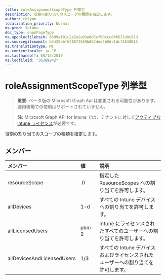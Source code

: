 ```yaml
---
title: roleAssignmentScopeType 列挙型
description: 役割の割り当てのスコープの種類を指定します。
author: rolyon
localization_priority: Normal
ms.prod: Intune
doc_type: enumPageType
ms.openlocfilehash: 6699af01c2e2a2e03e0d5ef00cce0fb572d8c57d
ms.sourcegitcommit: b5425ebf648572569b032ded5b56e1dcf3830515
ms.translationtype: MT
ms.contentlocale: ja-JP
ms.lasthandoff: 08/13/2019
ms.locfileid: "36369242"
---
```

# <a name="roleassignmentscopetype-enum-type"></a>roleAssignmentScopeType 列挙型

> **重要:** ベータ版の Microsoft Graph Api は変更される可能性があります。運用環境での使用はサポートされていません。

> **注:** Microsoft Graph API for Intune では、テナントに対して[アクティブな intune ライセンス](https://go.microsoft.com/fwlink/?linkid=839381)が必要です。

役割の割り当てのスコープの種類を指定します。

## <a name="members"></a>メンバー
|メンバー|値|説明|
|:---|:---|:---|
|resourceScope|.0|指定した ResourceScopes への割り当てを許可します。|
|allDevices|1-d|すべての Intune デバイスへの割り当てを許可します。|
|allLicensedUsers|pbm-2|Intune にライセンスされたすべてのユーザーへの割り当てを許可します。|
|allDevicesAndLicensedUsers|1/3|すべての Intune デバイスおよびライセンスされたユーザーへの割り当てを許可します。|



